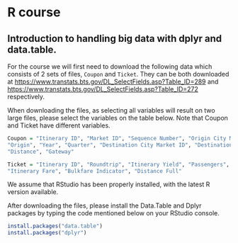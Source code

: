 # R course

## Introduction to handling big data with dplyr and data.table.

For the course we will first need to download the following data which consists of 2 sets of files, `Coupon` and `Ticket`.
They can be both downloaded at https://www.transtats.bts.gov/DL_SelectFields.asp?Table_ID=289 and https://www.transtats.bts.gov/DL_SelectFields.asp?Table_ID=272 respectively.

When downloading the files, as selecting all variables will result on two large files, please select the variables on the table below. Note that Coupon and Ticket have different variables.

```R
Coupon = "Itinerary ID", "Market ID", "Sequence Number", "Origin City Market ID",  
"Origin", "Year", "Quarter", "Destination City Market ID", "Destination", "Trip Break", "Operating Carrier", 
"Distance", "Gateway"

Ticket = "Itinerary ID", "Roundtrip", "Itinerary Yield", "Passengers",
"Itinerary Fare", "Bulkfare Indicator", "Distance Full"
```

We assume that RStudio has been properly installed, with the latest R version available.

After downloading the files, please install the Data.Table and Dplyr packages by typing the code mentioned below on your RStudio console.

```R
install.packages("data.table")
install.packages("dplyr")
```
